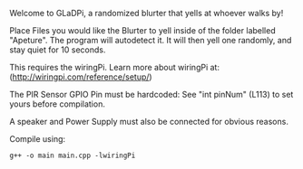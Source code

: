 Welcome to GLaDPi, a randomized blurter that 
yells at whoever walks by!

Place Files you would like the Blurter to yell
inside of the folder labelled "Apeture". The program will autodetect it.
It will then yell one randomly, and stay quiet for 10 seconds.


This requires the wiringPi. Learn more 
about wiringPi at: (http://wiringpi.com/reference/setup/)

The PIR Sensor GPIO Pin must be hardcoded:
See "int pinNum" (L113) to set yours before 
compilation. 


A speaker and Power Supply must also 
be connected for obvious reasons. 


Compile using:

`g++ -o main main.cpp -lwiringPi`
